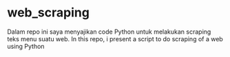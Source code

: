 # web_scraping
Dalam repo ini saya menyajikan code Python untuk melakukan scraping teks menu suatu web.
In this repo, i present a script to do scraping of a web using Python
